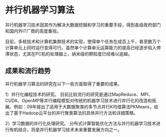 # 并行机器学习算法
并行机器学习技术因其作为解决大数据挖掘和学习的重要手段，得到各级政府部门和国内外IT厂商的高度重视。

目前，多核技术和计算机集群技术的实现，使得单个任务在成百上千，甚至数万个计算单元上同时运行变得可行。虽然单个计算单元运算能力的提高已经逐步陷入停滞状态，尤其在PC机的处理器上，纳米级的颗粒度已经难以逾越。

## 成果和流行趋势
并行机器学习算法的研究在以下一些方面取得了重要的成果。

1）并行化编程技术的研究。
目前比较流行的研究是通过MapReduce、MPI、CUDA、OpenMP等并行编程模型对传统的机器学习技术进行并行化的改造和拓展。例如：09年提出了适用于大数据聚类的多节点并行K均值算法PKMeans，给出了基于Hadoop云平台的并行聚类算法的具体并行方法和详细策略。


2）学习数据的并行化处理研究。
分布式计算智能优化方法与并行机器学习技术进行有机结合，将是并行机器学习技术未来重要发展方向之一。